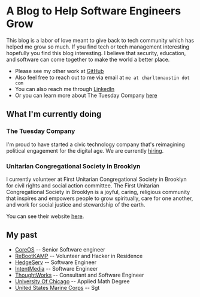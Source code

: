 # A Blog to Help Software Engineers Grow


This blog is a labor of love meant to give back to tech community which has helped me grow so much.
If you find tech or tech management interesting hopefully you find this blog interesting.
I believe that security, education, and software can come together to make the world a better place.


- Please see my other work at [GitHub](https://github.com/charltonaustin)
- Also feel free to reach out to me via email at `me at charltonaustin dot com`
- You can also reach me through [LinkedIn](https://www.linkedin.com/in/charltonaustin/)
- Or you can learn more about The Tuesday Company [here](https://www.tuesdaycompany.com/)

## What I'm currently doing

### The Tuesday Company
I'm proud to have started a civic technology company that's reimagining political engagement for the digital age.
We are currently [hiring](https://www.tuesdaycompany.com/jobs/).

### Unitarian Congregational Society in Brooklyn
I currently volunteer at First Unitarian Congregational Society in Brooklyn for civil rights and social action committee.
The First Unitarian Congregational Society in Brooklyn is a joyful, caring, religious community that inspires and empowers people to grow spiritually, care for one another, and work for social justice and stewardship of the earth.

You can see their website [here](http://www.fuub.org/home/).

## My past
- [CoreOS](https://coreos.com/) -- Senior Software engineer
- [ReBootKAMP](http://rbk.org/) -- Volunteer and Hacker in Residence
- [HedgeServ](https://www.hedgeserv.com/) -- Software Engineer
- [IntentMedia](https://intentmedia.com/) -- Software Engineer
- [ThoughtWorks](https://www.thoughtworks.com/) -- Consultant and Software Engineer
- [University Of Chicago](https://www.uchicago.edu/) -- Applied Math Degree
- [United States Marine Corps](https://www.marines.com) -- Sgt


<blockquote class="imgur-embed-pub" lang="en" data-id="a/fNjyY"><a href="//imgur.com/fNjyY"></a></blockquote><script async src="//s.imgur.com/min/embed.js" charset="utf-8"></script>
